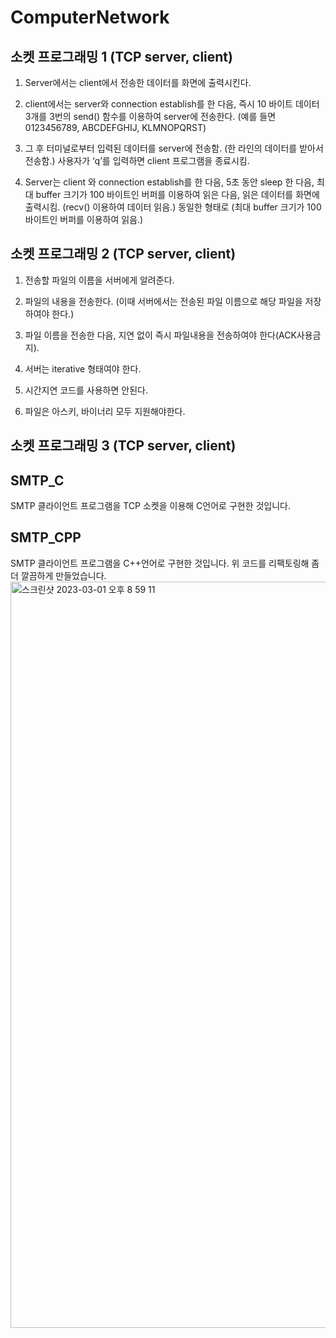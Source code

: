 # ComputerNetwork

## 소켓 프로그래밍 1 (TCP server, client) 

1. Server에서는 client에서 전송한 데이터를 화면에 출력시킨다.

2. client에서는 server와 connection establish를 한 다음, 즉시 10 바이트 데이터 3개를 3번의 send() 함수를 이용하여 server에 전송한다. (예를 들면 0123456789, ABCDEFGHIJ, KLMNOPQRST)

3. 그 후 터미널로부터 입력된 데이터를 server에 전송함. (한 라인의 데이터를 받아서 전송함.) 사용자가 ‘q’를 입력하면 client 프로그램을 종료시킴.

4. Server는 client 와 connection establish를 한 다음, 5초 동안 sleep 한 다음, 최대 buffer 크기가 100 바이트인 버퍼를 이용하여 읽은 다음, 읽은 데이터를 화면에 출력시킴. (recv() 이용하여 데이터 읽음.) 동일한 형태로 (최대 buffer 크기가 100 바이트인 버퍼를 이용하여 읽음.)

## 소켓 프로그래밍 2 (TCP server, client) 

1. 전송할 파일의 이름을 서버에게 알려준다.

2. 파일의 내용을 전송한다. (이때 서버에서는 전송된 파일 이름으로 해당 파일을 저장하여야 한다.)

3. 파일 이름을 전송한 다음, 지연 없이 즉시 파일내용을 전송하여야 한다(ACK사용금지).

4. 서버는 iterative 형태여야 한다.

5. 시간지연 코드를 사용하면 안된다.

6. 파일은 아스키, 바이너리 모두 지원해야한다.

## 소켓 프로그래밍 3 (TCP server, client) 


## SMTP_C 

SMTP 클라이언트 프로그램을 TCP 소켓을 이용해 C언어로 구현한 것입니다.

## SMTP_CPP

SMTP 클라이언트 프로그램을 C++언어로 구현한 것입니다. 위 코드를 리팩토링해 좀 더 깔끔하게 만들었습니다.
<img width="1194" alt="스크린샷 2023-03-01 오후 8 59 11" src="https://user-images.githubusercontent.com/87226129/222134123-ed8d3937-ffe7-4cdb-b44a-576029669a79.png">


